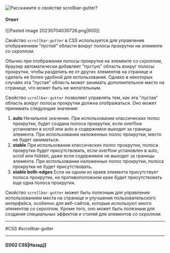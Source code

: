 ![Расскажите о свойстве `scrollbar-gutter`?](https://youtu.be/DQ0BLu6rZYc?t=29)

#### Ответ

![[Pasted image 20230704030726.png|600]]

*Свойство `scrollbar-gutter`* в CSS используется для управления отображением "пустой" области вокруг полосы прокрутки на элементе со скроллом.

Обычно при отображении полосы прокрутки на элементе со скроллом, браузер автоматически добавляет "пустую" область вокруг полосы прокрутки, чтобы разделить ее от других элементов на странице и сделать ее более удобной для использования. Однако в некоторых случаях эта "пустая" область может занимать дополнительное место на странице, что может быть не желательным.

Свойство `scrollbar-gutter` позволяет управлять тем, как эта "пустая" область вокруг полосы прокрутки должна отображаться. Оно может принимать следующие значения:

1. **auto**  Начальное значение. При использовании классических полос прокрутки, будет создана полоса прокрутки, если overflow установлен в scroll или auto и содержимое выходит за границы элемента. При использовании наложенных полос прокрутки, место не будет заниматься.
2. **stable**  При использовании классических полос прокрутки, полоса прокрутки будет присутствовать, если overflow установлен в auto, scroll или hidden, даже если содержимое не выходит за границы элемента. При использовании наложенных полос прокрутки, полоса прокрутки не будет присутствовать.
3. **stable both-edges** Если на одном из краев элемента присутствует полоса прокрутки, на противоположном крае будет присутствовать еще одна полоса прокрутки.

Свойство `scrollbar-gutter` может быть полезным для управления использованием места на странице и улучшения пользовательского интерфейса, особенно для веб-сайтов, которые используют много элементов со скроллом. Кроме того, оно может быть полезным для создания специальных эффектов и стилей для элементов со скроллом.

___
#CSS #scrollbar-gutter

___

#### [[002 CSS|Назад]]